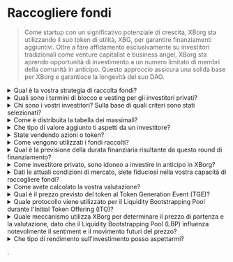 # Raccogliere fondi

> Come startup con un significativo potenziale di crescita, XBorg sta utilizzando il suo token di utilità, XBG, per garantire finanziamenti aggiuntivi. Oltre a fare affidamento esclusivamente su investitori tradizionali come venture capitalist e business angel, XBorg sta aprendo opportunità di investimento a un numero limitato di membri della comunità in anticipo. Questo approccio assicura una solida base per XBorg e garantisce la longevità del suo DAO.

<details>

<summary>Qual è la vostra strategia di raccolta fondi?</summary>

Il nostro obiettivo nella raccolta di capitali è facilitare la crescita e coprire le spese mensili del team. Siamo attenti a non raccogliere troppi fondi e invece diamo priorità al valore rispetto alla quantità di capitale. Attualmente, XBorg ha una solida posizione finanziaria, con una copertura di 20 mesi, e quindi non c'è un'urgenza immediata nel raccogliere fondi aggiuntivi.

#### Round strategico

* Data: estate 2022
* Importo raccolto: $1 milione
* Valutazione: $25 milioni

#### Round iniziale

* Data: aprile-settembre 2023
* Importo: $5 milioni
* Valutazione: $45-55 milioni

Mentre ci prepariamo per il lancio del nostro token, il nostro piano attuale non prevede la raccolta di ulteriori round di finanziamento. Tuttavia, rimaniamo aperti a modificare la nostra strategia in base alla trazione che osserviamo con il protocollo e a eventuali esigenze di assunzioni aggiuntive. Alla fine, decideremo in base a ciò che è meglio per la crescita a lungo termine e il successo di XBorg.

</details>

<details>

<summary>Quali sono i termini di blocco e vesting per gli investitori privati?</summary>

Gli investitori privati avranno il 10% dei loro token sbloccati al Token Generation Event (TGE), seguito da un periodo di blocco di 3 mesi. Dopo il periodo di blocco, i token rimanenti verranno assegnati gradualmente nel corso di 18 mesi.

È importante ricordare che il nostro approccio potrebbe essere soggetto a modifiche in base ai requisiti specifici degli exchange con cui collaboriamo. Non è raro che gli exchange di primo livello abbiano un'influenza sulla tokenomica e sul programma di vesting/blocco di un determinato token, e potremmo dover adattare la nostra strategia per soddisfare i loro standard.

</details>

<details>

<summary>Chi sono i vostri investitori? Sulla base di quali criteri sono stati selezionati?</summary>

Siamo stati meticolosi nella selezione dei nostri investitori per il round di finanziamento iniziale, dando priorità a coloro che portano più di un semplice capitale finanziario, ma che aggiungono valore significativo a XBorg in altri modi. I nostri investitori provengono da una varietà di background, tra cui:

* Aave e Lens Protocol: professionisti di queste aziende portano una profonda esperienza nella tecnologia blockchain e nelle criptovalute.
* Yield Guild Games: esperienza nelle economie virtuali e nei giochi basati su blockchain.
* ESL/Face it, Faze, G2: rappresentano alcuni dei nomi più importanti nell'industria degli esports, offrendo conoscenze e reti nel settore dei giochi competitivi.
* Ethereum France, Consensys: questi contributori hanno una vasta conoscenza di Ethereum e dello sviluppo blockchain.
* French Esports: porta una solida comprensione del panorama degli esports in Francia.
* Savvy Games: esperti nello sviluppo e nella strategia dei giochi.

</details>

<details>

<summary>Come è distribuita la tabella dei massimali?</summary>

Per il round strategico, abbiamo stabilito un massimo di $50.000 per biglietto di investimento per garantire una distribuzione equa nella tabella dei massimali.

</details>

<details>

<summary>Che tipo di valore aggiunto ti aspetti da un investitore?</summary>

Un investitore può apportare un valore significativo a XBorg fornendo orientamento strategico, tutoraggio e supporto finanziario oltre all'investimento iniziale. Gli investitori possono offrire una visione del panorama competitivo, delle tendenze del settore e delle opportunità di crescita potenziali che potrebbero non essere immediatamente evidenti per il team di XBorg. Possono anche fornire accesso alle loro reti e risorse, comprese presentazioni a potenziali partner, consulenti e clienti. Ciò può aiutare XBorg a costruire la sua base utenti, stabilire partnership e ampliare la sua presenza sul mercato.

Oltre al supporto finanziario, gli investitori possono anche apportare credibilità e validazione a XBorg, il che può essere fondamentale in un settore competitivo e in rapida evoluzione. Ciò può aiutare XBorg a distinguersi tra i suoi concorrenti, attrarre investimenti aggiuntivi e costruire una solida reputazione del marchio.

In generale, gli investitori possono offrire una vasta conoscenza, competenze e risorse per aiutare XBorg a avere successo nel lungo termine. Possono fornire valore oltre al capitale e aiutare XBorg a navigare le sfide di un settore dinamico e in continua evoluzione.

</details>

<details>

<summary>State vendendo azioni o token?</summary>

Finora, XBorg ha venduto solo token senza offrire in vendita azioni. Attualmente, gli unici azionisti dell'azienda sono SwissBorg e il fondatore di XBorg. Questo approccio è stato scelto deliberatamente per garantire un focus mirato sull'accumulo di valore per l'azienda senza diluire l'attenzione o le risorse distribuendo azioni.

</details>

<details>

<summary>Come vengono utilizzati i fondi raccolti?</summary>

Stiamo raccogliendo un round di finanziamento di $5 milioni. I fondi raccolti saranno allocati come segue e saranno spesi nel corso di tre anni.

* Sviluppi tecnici: il 60% ($3.000.000) dei fondi sarà destinato a sviluppi tecnici e costi infrastrutturali. Questo rappresenta il costo di 10 ingegneri a tempo pieno per tre anni con uno stipendio medio di mercato di $7.000 al mese.
* Marketing: il 20% ($1.000.000) dei fondi sarà destinato a spese di marketing, campagne di influencer, PR, opportunità di sponsorizzazione ed eventi.
* Liquidità e quotazioni in borsa: il 10% ($500.000) dei fondi sarà destinato ai pagamenti per le quotazioni in borsa e alla fornitura di liquidità.
* Costi operativi: il 10% ($500.000) dei fondi sarà destinato all'affitto dell'ufficio, alle spese legali e alle sottoscrizioni software.
* Il tesoro attuale copre i costi delle risorse umane non tecniche.

</details>

<details>

<summary>Qual è la previsione della durata finanziaria risultante da questo round di finanziamento?</summary>

I fondi raccolti da questo round dovrebbero fornire a XBorg una durata finanziaria di circa tre anni. Ciò significa che prevediamo che le risorse ottenute sosterranno le nostre operazioni e le strategie di crescita per questo periodo.

</details>

<details>

<summary>Come investitore privato, sono idoneo a investire in anticipo in XBorg?</summary>

XBorg offre opportunità di investimento anticipato principalmente a investitori strategici con una vasta esperienza nel settore dei giochi, degli esports e/o dell'intrattenimento. Oltre alla raccolta della comunità, se non soddisfi questi requisiti, potrebbe non essere possibile un investimento anticipato. Tuttavia, una volta raggiunta la fase del round pubblico, sarà aperta a tutti gli investitori interessati, indipendentemente dal loro background o competenze.

</details>

<details>

<summary>Dati le attuali condizioni di mercato, siete fiduciosi nella vostra capacità di raccogliere fondi?</summary>

Finora, XBorg ha suscitato un notevole interesse da parte di venture capitalist e business angel, che ha portato a potenziali finanziamenti per un valore di circa $1,5 milioni per il round iniziale. Il nostro team riconosce che la nostra capacità di attrarre investitori dipende dalla dimostrazione di progressi nell'esecuzione della nostra roadmap e dall'ottenimento di trazione sul mercato. Sebbene siamo impegnati a garantire finanziamenti, il nostro approccio dà priorità all'attrazione di investitori di alta qualità rispetto all'accumulo di un grande investimento.

</details>

<details>

<summary>Come avete calcolato la vostra valutazione?</summary>

La nostra valutazione si basa su comparabili. L'elenco dei comparabili di progetto può essere trovato [qui](https://docs.google.com/spreadsheets/d/11sEz9B5ruauiKs3jPzSYJAc9VVpLu7QKnZHOLvxK\_ws/edit?usp=sharing).

In questa fase dello sviluppo della nostra azienda, l'utilizzo di metodi di valutazione tradizionali basati su multipli di guadagno, flussi di cassa scontati, valore contabile o valore di liquidazione non fornirebbe un quadro completo o accurato della valutazione di XBorg. Come startup nascente che opera nel campo altamente dinamico e in rapida evoluzione di GameFi e SocialFi, il nostro valore è determinato principalmente da fattori più intangibili come la nostra tecnologia, l'esperienza del team e il potenziale di mercato. Pertanto, il nostro team sta adottando un approccio più olistico alla valutazione che incorpora vari indicatori e tiene conto delle caratteristiche uniche del nostro settore e dell'azienda.

Come parte del nostro processo di due diligence, il nostro team ha analizzato progetti comparabili nello spazio di GameFi e SocialFi, tenendo conto del valore di negoziazione attuale di token simili e dei risultati degli ultimi round di investimento. Sebbene questi fattori abbiano giocato un ruolo nella determinazione della nostra strategia complessiva, riconosciamo anche che altre variabili, come la trazione attuale sul mercato, possono influenzare l'appetibilità degli investitori. In definitiva, abbiamo stabilito che una valutazione di $45 milioni rappresenta il miglior compromesso tra l'attrazione di investitori di alta qualità e la generazione di un interesse complessivo sufficiente.

</details>

<details>

<summary>Qual è il prezzo previsto del token al Token Generation Event (TGE)?</summary>

La raccolta fondi pubblica sarà facilitata attraverso un Balancer Liquidity Bootstrapping Pool, con un prezzo di partenza per i token stabilito a $0,5. Il pool inizierà con un rapporto di peso di 96:4 e si bilancerà gradualmente fino a un rapporto di 50:50 nel corso di un periodo di 72 ore. Tuttavia, è importante notare che questo prezzo iniziale e questa struttura di ponderazione potrebbero essere soggetti a modifiche, in conformità con le condizioni e i requisiti specifici di eventuali future borse con cui XBorg collabora.

</details>

<details>

<summary>Quale protocollo viene utilizzato per il Liquidity Bootstrapping Pool durante l'Initial Token Offering (ITO)?</summary>

Il Liquidity Bootstrapping Pool per la nostra Initial Token Offering utilizza il protocollo Balancer.

</details>

<details>

<summary>Quale meccanismo utilizza XBorg per determinare il prezzo di partenza e la valutazione, dato che il Liquidity Bootstrapping Pool (LBP) influenza notevolmente il sentiment e il movimento futuri del prezzo?</summary>

Il Liquidity Bootstrapping Pool (LBP) funge da meccanismo chiave che facilita un processo di scoperta del prezzo fluido per il token. Consente una valutazione equa ed efficiente basata sul mercato, fornendo un equilibrio naturale e dinamico tra domanda e offerta. Puoi saperne di più sui LBPs [qui](https://docs.balancer.fi/concepts/pools/liquidity-bootstrapping.html#mental-model).

</details>

<details>

<summary>Che tipo di rendimento sull'investimento posso aspettarmi?</summary>

Sebbene ci si aspetti che i token XBG vengano offerti a un prezzo più elevato dopo il round iniziale, è fondamentale comprendere che gli investimenti comportano intrinsecamente dei rischi e non possiamo garantire un rendimento positivo sull'investimento. Come qualsiasi investimento, le prestazioni dei token XBG sono soggette alle condizioni di mercato e ad altri fattori che possono influenzarne il valore.

</details>

.